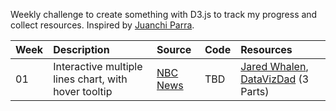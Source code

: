 Weekly challenge to create something with D3.js to track my progress and collect resources. Inspired by <a href="https://github.com/juanchiparra/recreating-with-d3">Juanchi Parra</a>.

| Week | Description | Source | Code | Resources |
| :--- | :--- | :--- | :--- | :--- |
| 01 | Interactive multiple lines chart, with hover tooltip | <a href="https://www.nbcnews.com/data-graphics/labor-force-participation-pre-pandemic-levels-rcna74363">NBC News</a> | TBD | <a href="https://github.com/jaredwhalen/2024-dvs-mentorship/tree/main/d3">Jared Whalen</a>, <a href="https://www.youtube.com/watch?v=g5bp02-CRAc">DataVizDad</a> (3 Parts) |

